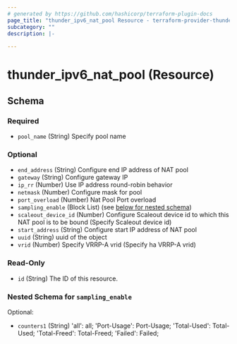 ```yaml
---
# generated by https://github.com/hashicorp/terraform-plugin-docs
page_title: "thunder_ipv6_nat_pool Resource - terraform-provider-thunder"
subcategory: ""
description: |-
  
---
```


# thunder_ipv6_nat_pool (Resource)





<!-- schema generated by tfplugindocs -->
## Schema

### Required

- `pool_name` (String) Specify pool name

### Optional

- `end_address` (String) Configure end IP address of NAT pool
- `gateway` (String) Configure gateway IP
- `ip_rr` (Number) Use IP address round-robin behavior
- `netmask` (Number) Configure mask for pool
- `port_overload` (Number) Nat Pool Port overload
- `sampling_enable` (Block List) (see [below for nested schema](#nestedblock--sampling_enable))
- `scaleout_device_id` (Number) Configure Scaleout device id to which this NAT pool is to be bound (Specify Scaleout device id)
- `start_address` (String) Configure start IP address of NAT pool
- `uuid` (String) uuid of the object
- `vrid` (Number) Specify VRRP-A vrid (Specify ha VRRP-A vrid)

### Read-Only

- `id` (String) The ID of this resource.

<a id="nestedblock--sampling_enable"></a>
### Nested Schema for `sampling_enable`

Optional:

- `counters1` (String) 'all': all; 'Port-Usage': Port-Usage; 'Total-Used': Total-Used; 'Total-Freed': Total-Freed; 'Failed': Failed;


